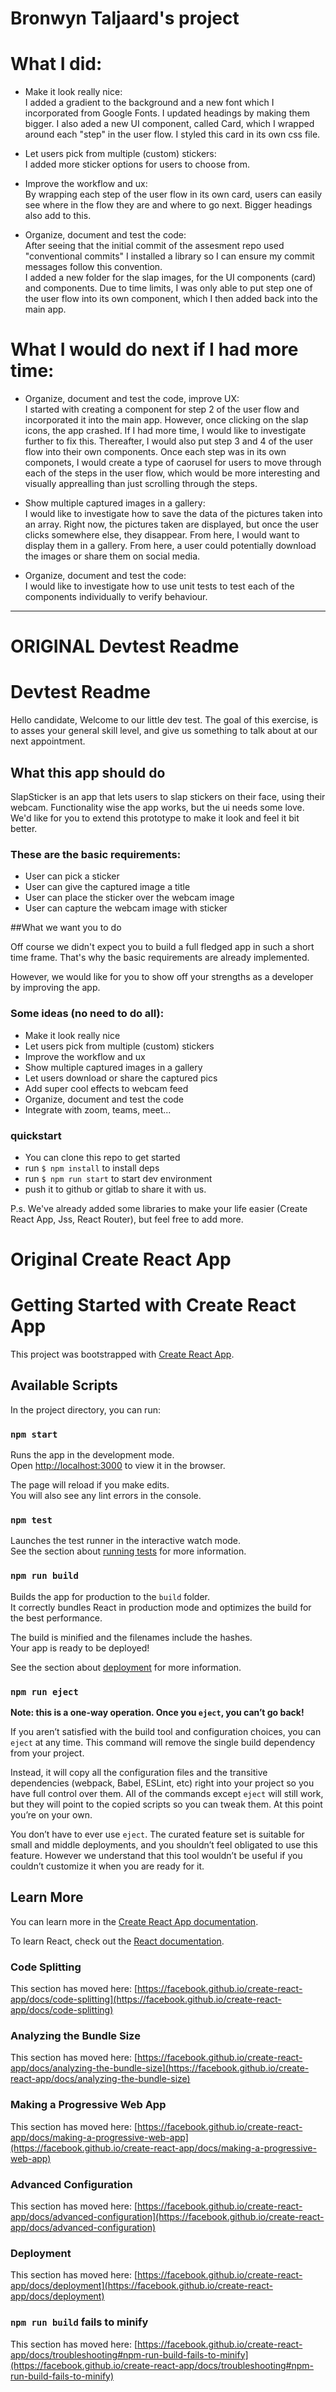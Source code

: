 # Bronwyn Taljaard's project

# What I did:

- Make it look really nice:  
I added a gradient to the background and a new font which I incorporated from Google Fonts. I updated headings by making them bigger. I also aded a new UI component, called Card, which I wrapped around each "step" in the user flow. I styled this card in its own css file.

- Let users pick from multiple (custom) stickers:  
I added more sticker options for users to choose from.

- Improve the workflow and ux:  
By wrapping each step of the user flow in its own card, users can easily see where in the flow they are and where to go next. Bigger headings also add to this.

- Organize, document and test the code:  
After seeing that the initial commit of the assesment repo used "conventional commits" I installed a library so I can ensure my commit messages follow this convention.  
I added a new folder for the slap images, for the UI components (card) and components. Due to time limits, I was only able to put step one of the user flow into its own component, which I then added back into the main app.

# What I would do next if I had more time:

- Organize, document and test the code, improve UX:  
I started with creating a component for step 2 of the user flow and incorporated it into the main app. However, once clicking on the slap icons, the app crashed. If I had more time, I would like to investigate further to fix this. Thereafter, I would also put step 3 and 4 of the user flow into their own components. Once each step was in its own componets, I would create a type of caorusel for users to move through each of the steps in the user flow, which would be more interesting and visually apprealling than just scrolling through the steps.

- Show multiple captured images in a gallery:  
I would like to investigate how to save the data of the pictures taken into an array. Right now, the pictures taken are displayed, but once the user clicks somewhere else, they disappear. From here, I would want to display them in a gallery. From here, a user could potentially download the images or share them on social media.

- Organize, document and test the code:  
I would like to investigate how to use unit tests to test each of the components individually to verify behaviour.

***

# ORIGINAL Devtest Readme
# Devtest Readme

Hello candidate, Welcome to our little dev test. The goal of this exercise, is to asses your general skill level, and give us something to talk about at our next appointment.

## What this app should do

SlapSticker is an app that lets users to slap stickers on their face, using their webcam. Functionality wise the app works, but the ui needs some love. We'd like for you to extend this prototype to make it look and feel it bit better.

### These are the basic requirements:

- User can pick a sticker
- User can give the captured image a title
- User can place the sticker over the webcam image
- User can capture the webcam image with sticker

##What we want you to do

Off course we didn't expect you to build a full fledged app in such a short time frame. That's why the basic requirements are already implemented.

However, we would like for you to show off your strengths as a developer by improving the app.

### Some ideas (no need to do all):

- Make it look really nice
- Let users pick from multiple (custom) stickers
- Improve the workflow and ux
- Show multiple captured images in a gallery
- Let users download or share the captured pics
- Add super cool effects to webcam feed
- Organize, document and test the code
- Integrate with zoom, teams, meet...

### quickstart

- You can clone this repo to get started
- run `$ npm install` to install deps
- run `$ npm run start` to start dev environment
- push it to github or gitlab to share it with us.

P.s. We've already added some libraries to make your life easier (Create React App, Jss, React Router), but feel free to add more.

# Original Create React App

# Getting Started with Create React App

This project was bootstrapped with [Create React App](https://github.com/facebook/create-react-app).

## Available Scripts

In the project directory, you can run:

### `npm start`

Runs the app in the development mode.\
Open [http://localhost:3000](http://localhost:3000) to view it in the browser.

The page will reload if you make edits.\
You will also see any lint errors in the console.

### `npm test`

Launches the test runner in the interactive watch mode.\
See the section about [running tests](https://facebook.github.io/create-react-app/docs/running-tests) for more information.

### `npm run build`

Builds the app for production to the `build` folder.\
It correctly bundles React in production mode and optimizes the build for the best performance.

The build is minified and the filenames include the hashes.\
Your app is ready to be deployed!

See the section about [deployment](https://facebook.github.io/create-react-app/docs/deployment) for more information.

### `npm run eject`

**Note: this is a one-way operation. Once you `eject`, you can’t go back!**

If you aren’t satisfied with the build tool and configuration choices, you can `eject` at any time. This command will remove the single build dependency from your project.

Instead, it will copy all the configuration files and the transitive dependencies (webpack, Babel, ESLint, etc) right into your project so you have full control over them. All of the commands except `eject` will still work, but they will point to the copied scripts so you can tweak them. At this point you’re on your own.

You don’t have to ever use `eject`. The curated feature set is suitable for small and middle deployments, and you shouldn’t feel obligated to use this feature. However we understand that this tool wouldn’t be useful if you couldn’t customize it when you are ready for it.

## Learn More

You can learn more in the [Create React App documentation](https://facebook.github.io/create-react-app/docs/getting-started).

To learn React, check out the [React documentation](https://reactjs.org/).

### Code Splitting

This section has moved here: [https://facebook.github.io/create-react-app/docs/code-splitting](https://facebook.github.io/create-react-app/docs/code-splitting)

### Analyzing the Bundle Size

This section has moved here: [https://facebook.github.io/create-react-app/docs/analyzing-the-bundle-size](https://facebook.github.io/create-react-app/docs/analyzing-the-bundle-size)

### Making a Progressive Web App

This section has moved here: [https://facebook.github.io/create-react-app/docs/making-a-progressive-web-app](https://facebook.github.io/create-react-app/docs/making-a-progressive-web-app)

### Advanced Configuration

This section has moved here: [https://facebook.github.io/create-react-app/docs/advanced-configuration](https://facebook.github.io/create-react-app/docs/advanced-configuration)

### Deployment

This section has moved here: [https://facebook.github.io/create-react-app/docs/deployment](https://facebook.github.io/create-react-app/docs/deployment)

### `npm run build` fails to minify

This section has moved here: [https://facebook.github.io/create-react-app/docs/troubleshooting#npm-run-build-fails-to-minify](https://facebook.github.io/create-react-app/docs/troubleshooting#npm-run-build-fails-to-minify)
